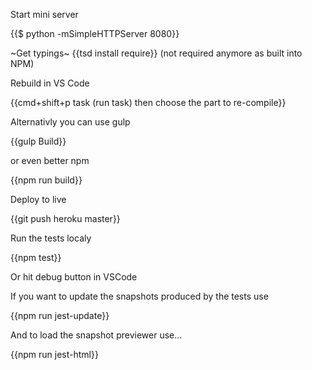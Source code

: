Start mini server

{{$ python -mSimpleHTTPServer 8080}}

~Get typings~
{{tsd install require}}
(not required anymore as built into NPM)


Rebuild in VS Code

{{cmd+shift+p  task (run task) then choose the part to re-compile}}

Alternativly you can use gulp

{{gulp Build}}

or even better npm

{{npm run build}}

Deploy to live

{{git push heroku master}}

Run the tests localy

{{npm test}}

Or hit debug button in VSCode

If you want to update the snapshots produced by the tests use

{{npm run jest-update}}

And to load the snapshot previewer use...

{{npm run jest-html}}
